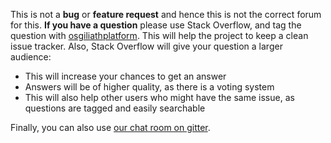 This is not a **bug** or **feature request** and hence this is not the correct forum for this.
**If you have a question** please use Stack Overflow, and tag the question with [osgiliathplatform](http://stackoverflow.com/questions/tagged/osgilliathplatform). This will help the project to keep a clean issue tracker. Also, Stack Overflow will give your question a larger audience:

-   This will increase your chances to get an answer
-   Answers will be of higher quality, as there is a voting system
-   This will also help other users who might have the same issue, as questions are tagged and easily searchable

Finally, you can also use [our chat room on gitter](https://gitter.im/OsgiliathEnterprise/platform).